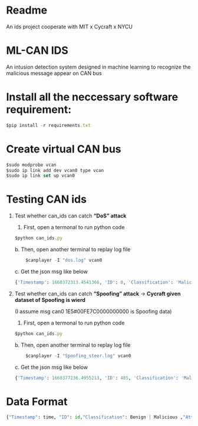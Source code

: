 # Readme

An ids project cooperate with MIT x Cycraft x NYCU

# ML-CAN IDS

An intusion detection system designed in machine learning to recognize the malicious message appear on CAN bus

# Install all the neccessary software requirement:

```jsx
$pip install -r requirements.txt
```

# Create virtual CAN bus

```jsx
$sudo modprobe vcan
$sudo ip link add dev vcan0 type vcan
$sudo ip link set up vcan0
```

# Testing CAN ids

1. Test whether can_ids can catch **“DoS” attack**
    1. First, open a termonal to run python code
    
    ```jsx
    $python can_ids.py
    ```
    
      b.  Then, open another terminal to replay log file
    
    ```jsx
    	$canplayer -I "dos.log" vcan0
    ```
    
      c.  Get the json msg like below
    
    ```python
    {'Timestamp': 1660372313.4541366, 'ID': 0, 'Classification': 'Malicious', 'Attack_type': 'DoS'}
    ```
    
2. Test whether can_ids can catch **“Spoofing” attack** → **Cycraft given dataset of Spoofing is wierd**
    
    (I assume msg can0 1E5#00FE7C0000000000 is Spoofing data)
    
    1. First, open a termonal to run python code
    
    ```jsx
    $python can_ids.py
    ```
    
      b.  Then, open another terminal to replay log file
    
    ```jsx
    	$canplayer -I "Spoofing_steer.log" vcan0
    ```
    
      c.  Get the json msg like below
    
    ```python
    {'Timestamp': 1660377236.4955213, 'ID': 485, 'Classification': 'Malicious', 'Attack_type': 'Spoofing'}
    ```
    

# Data Format

```python
{"Timestamp": time, "ID": id,"Classification": Benign | Malicious ,"Attack_type": DoS | Spoofing}
```